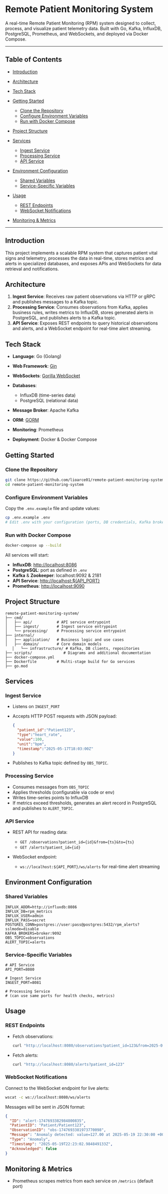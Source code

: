 # Remote Patient Monitoring System

A real-time Remote Patient Monitoring (RPM) system designed to collect, process, and visualize patient telemetry data. Built with Go, Kafka, InfluxDB, PostgreSQL, Prometheus, and WebSockets, and deployed via Docker Compose.

---

## Table of Contents

* [Introduction](#introduction)
* [Architecture](#architecture)
* [Tech Stack](#tech-stack)
* [Getting Started](#getting-started)

  * [Clone the Repository](#clone-the-repository)
  * [Configure Environment Variables](#configure-environment-variables)
  * [Run with Docker Compose](#run-with-docker-compose)
* [Project Structure](#project-structure)
* [Services](#services)

  * [Ingest Service](#ingest-service)
  * [Processing Service](#processing-service)
  * [API Service](#api-service)
* [Environment Configuration](#environment-configuration)

  * [Shared Variables](#shared-variables)
  * [Service-Specific Variables](#service-specific-variables)
* [Usage](#usage)

  * [REST Endpoints](#rest-endpoints)
  * [WebSocket Notifications](#websocket-notifications)
* [Monitoring & Metrics](#monitoring--metrics)

---

## Introduction

This project implements a scalable RPM system that captures patient vital signs and telemetry, processes the data in real-time, stores metrics and alerts in specialized databases, and exposes APIs and WebSockets for data retrieval and notifications.

## Architecture

1. **Ingest Service**: Receives raw patient observations via HTTP or gRPC and publishes messages to a Kafka topic.
2. **Processing Service**: Consumes observations from Kafka, applies business rules, writes metrics to InfluxDB, stores generated alerts in PostgreSQL, and publishes alerts to a Kafka topic.
3. **API Service**: Exposes REST endpoints to query historical observations and alerts, and a WebSocket endpoint for real-time alert streaming.

## Tech Stack

* **Language**: Go (Golang)
* **Web Framework**: [Gin](https://github.com/gin-gonic/gin)
* **WebSockets**: [Gorilla WebSocket](https://github.com/gorilla/websocket)
* **Databases**:

  * InfluxDB (time-series data)
  * PostgreSQL (relational data)
* **Message Broker**: Apache Kafka
* **ORM**: [GORM](https://gorm.io/)
* **Monitoring**: Prometheus
* **Deployment**: Docker & Docker Compose

## Getting Started

### Clone the Repository

```bash
git clone https://github.com/lioarce01/remote-patient-monitoring-system.git
cd remote-patient-monitoring-system
```

### Configure Environment Variables

Copy the `.env.example` file and update values:

```bash
cp .env.example .env
# Edit .env with your configuration (ports, DB credentials, Kafka brokers)
```

### Run with Docker Compose

```bash
docker-compose up --build
```

All services will start:

* **InfluxDB**: [http://localhost:8086](http://localhost:8086)
* **PostgreSQL**: port as defined in `.env`
* **Kafka** & **Zookeeper**: localhost:9092 & 2181
* **API Service**: [http://localhost:\${API\_PORT}](http://localhost:${API_PORT})
* **Prometheus**: [http://localhost:9090](http://localhost:9090)

## Project Structure

```
remote-patient-monitoring-system/
├── cmd/
│   ├── api/           # API service entrypoint
│   ├── ingest/        # Ingest service entrypoint
│   └── processing/    # Processing service entrypoint
├── internal/
│   ├── application/   # Business logic and use cases
│   ├── domain/        # Core domain models
   │   └── infrastructure/ # Kafka, DB clients, repositories
├── scripts/              # Diagrams and additional documentation
├── docker-compose.yml
├── Dockerfile         # Multi-stage build for Go services
├── go.mod
```

## Services

### Ingest Service

* Listens on `INGEST_PORT`

* Accepts HTTP POST requests with JSON payload:

  ```json
  {
    "patient_id":"Patient123",
    "type":"heart_rate",
    "value":100,
    "unit":"bpm",
    "timestamp":"2025-05-17T18:03:00Z"
  }
  ```
  
* Publishes to Kafka topic defined by `OBS_TOPIC`.

### Processing Service

* Consumes messages from `OBS_TOPIC`
* Applies thresholds (configurable via code or env)
* Writes time-series points to InfluxDB
* If metrics exceed thresholds, generates an alert record in PostgreSQL and publishes to `ALERT_TOPIC`.

### API Service

* REST API for reading data:

  * `GET /observations?patient_id={id}&from={ts}&to={ts}`
  * `GET /alerts?patient_id={id}`
* WebSocket endpoint:

  * `ws://localhost:${API_PORT}/ws/alerts` for real-time alert streaming

## Environment Configuration

### Shared Variables

```dotenv
INFLUX_ADDR=http://influxdb:8086
INFLUX_DB=rpm_metrics
INFLUX_USER=admin
INFLUX_PASS=secret
POSTGRES_CONN=postgres://user:pass@postgres:5432/rpm_alerts?sslmode=disable
KAFKA_BROKERS=broker:9092
OBS_TOPIC=observations
ALERT_TOPIC=alerts
```

### Service-Specific Variables

```dotenv
# API Service
API_PORT=8080

# Ingest Service
INGEST_PORT=8081

# Processing Service
# (can use same ports for health checks, metrics)
```

## Usage

### REST Endpoints

* Fetch observations:

  ```bash
  curl "http://localhost:8080/observations?patient_id=123&from=2025-05-01T00:00:00Z&to=2025-05-16T23:59:59Z"
  ```

* Fetch alerts:

  ```bash
  curl "http://localhost:8080/alerts?patient_id=123"
  ```

### WebSocket Notifications

Connect to the WebSocket endpoint for live alerts:

```bash
wscat -c ws://localhost:8080/ws/alerts
```

Messages will be sent in JSON format:

```json
{
  "ID": "alert-1747693382984800835",
  "PatientID": "Patient/Patient123",
  "ObservationID": "obs-1747693381973770098",
  "Message": "Anomaly detected: value=127.00 at 2025-05-19 22:30:00 +0000 UTC",
  "Type": "Anomaly",
  "Timestamp": "2025-05-19T22:23:02.984849133Z",
  "Acknowledged": false
}
```

## Monitoring & Metrics

* Prometheus scrapes metrics from each service on `/metrics` (default port)
